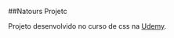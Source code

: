 ##Natours Projetc

Projeto desenvolvido no curso de css na [Udemy](https://www.udemy.com/course/advanced-css-and-sass/). 

